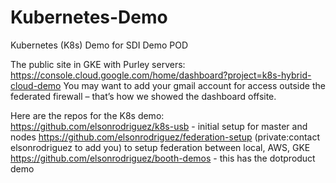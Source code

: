 # Kubernetes-Demo
Kubernetes (K8s) Demo for SDI Demo POD


The public site in GKE with Purley servers: https://console.cloud.google.com/home/dashboard?project=k8s-hybrid-cloud-demo
You may want to add your gmail account for access outside the federated firewall – that’s how we showed the dashboard offsite.

Here are the repos for the K8s demo:
https://github.com/elsonrodriguez/k8s-usb - initial setup for master and nodes
https://github.com/elsonrodriguez/federation-setup (private:contact elsonrodriguez to add you) to setup federation between local, AWS, GKE
https://github.com/elsonrodriguez/booth-demos - this has the dotproduct demo
